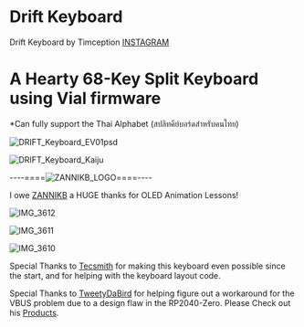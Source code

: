 # Drift Keyboard
Drift Keyboard by Timception [INSTAGRAM](https://www.instagram.com/majin_keyboards/)

A Hearty 68-Key Split Keyboard using Vial firmware
=========================================================
*Can fully support the Thai Alphabet (สปลิทคีย์บอร์ดสำหรับคนไทย)

![DRIFT_Keyboard_EV01psd](https://github.com/Timception/Drift/assets/84595044/a8ad2528-249f-4310-a324-4c62dbdfb540)

![DRIFT_Keyboard_Kaiju](https://github.com/Timception/Drift/assets/84595044/a0f79aaa-8451-4e9c-bb01-142a24413e9a)

----====![ZANNIKB_LOGO](https://github.com/Timception/Drift/assets/84595044/16948fb5-0360-4244-a7d2-38ecee8af839)====----

I owe [ZANNIKB](https://www.instagram.com/zannikb/) a HUGE thanks for OLED Animation Lessons! 

![IMG_3612](https://github.com/Timception/Drift/assets/84595044/4112aebc-5a67-485c-86f4-9d734125b426)

![IMG_3611](https://github.com/Timception/Drift/assets/84595044/969f0606-bb76-474a-9234-e7497b6e417b)

![IMG_3610](https://github.com/Timception/Drift/assets/84595044/5441bd18-355f-417b-b26b-25d9020660c8)


Special Thanks to [Tecsmith](https://github.com/Tecsmith) for making this keyboard even possible since the start, and for helping with the keyboard layout code.

Special Thanks to [TweetyDaBird](https://github.com/TweetyDaBird) for helping figure out a workaround for the VBUS problem due to a design flaw in the RP2040-Zero.
Please Check out his [Products](https://lectronz.com/stores/tweetys-wild-thinking).

